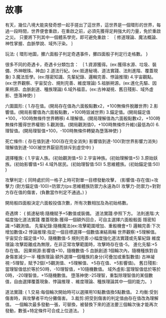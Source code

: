 # 故事
有天，幾位八境大能突發奇想一起手搓出了這世界，這世界是一個環形的世界，每過一段時間，世界便會重啟，在重啟之前，必須先獲得足夠強大的力量，免於重啟之災。
只要將下列其中一個體系學完，即可避免重啟：
｛
修道理論、魔法概論、神性掌握、血脈學說、域外汙染。
｝

玩法:
{
環形地圖，擲六面骰子判定奇遇事件，擲四面骰子判定行走格數。
}

很多不同的奇遇卡，奇遇卡分類包含：
｛
1.資源獲得。(ex:獲得水源、垃圾、裝備、外神眼珠、神血)
2.道法行紀。(ex:抵達秘境、道法實踐、法則進階、覆蓋現象)
3.魔法哲學。(ex:隱密知識、先輩紀錄、邏輯完善、悖論推理)
4.宇宙觀點。(ex:世界觀察、宇宙契合、規則完善、維度理論)
5.祖脈朔源。(ex:進化先驅、因果朔源、血脈創道、種族理論)
6.域外福音。(ex:古神凝視、舊日殘影、域外虛影、墮落神使)
｝

六圍圖形:
{
1.存在值。(開局存在值為六面骰點數x2，+100無條件脫離世界)
2.影響值。(開局影響值為六面骰點數，+100時毀滅世界)
3.錨定值。(開局錨定值+100，-100時無條件世界轉移)
4.理解值。(開局理解值為六面骰點數x2，+100時無條件獲得世界權限)
5.觀測值。(開局觀測值0，+100時無條件升維)(最低為0)
6.理智值。(開局理智值+100，-100時無條件轉變為墮落神使)
}

死亡條件:
{
存在值到達-100(存在完全消失)
影響值到達-100(對世界影響力消失)
理解值到達-100(被世界厭惡而排斥到虛空中)
}

選擇種族:
{
1.宇宙人族。(初始觀測值+5)
2.宇宙神族。(初始理解值+5)
3.原始妖族。(初始影響值+5)
4.域外居民。(初始理智值:50)
5.思維體族。(初始錨定值:50)
}

攻擊判定:
{
同時處於同一格子上時可對單一目標發動攻擊，
(影響值-存在值)=攻擊力
(對方錨定值-100)=防禦力(ps:思維體族防禦力永遠為0)
攻擊力-防禦力=對對方存在值的傷害，(負數當作判定不通過。)
}

開局骰四面骰決定六面骰投值次數，所有次數相加及為初始格數。

奇遇牌：
{
抵達秘境:隨機賦予+5數值或裝備。
道法實踐:參照下方。
法則進階:大幅度強化道法實踐
覆蓋現象:獲得一個額外回合，可自主選擇六面骰骰面
隱密知識:+5觀測值。
先輩紀錄:隨機魔法(ex:攻擊範圍增加、重骰機會+1)
邏輯完善:下次增加數值x2
悖論推理:指定一個目標選擇一個數值凍結兩輪
世界觀察:+5理解值。
宇宙契合:錨定值+10，隨機數值-5
規則完善:小幅度強化道法實踐或先輩紀錄
維度理論:攻擊距離成為無限，在非正常攻擊範圍時，攻擊時存在值-5。
進化先驅:+5存在值。
因果朔源:影響值+10，隨機數值-5
血脈創道:1個輪次內，隨機種族對自身傷害減少一半
種族理論:額外選擇一個種族的身分(可疊加或重製數值)
古神凝視:-5理智，賦予2個(+5觀測值、+5理解值、+5存在值、+5影響值)。
舊日殘影:當理智值低於等於50時，-10理智值，+10隨機數值。
域外虛影:當理智值低於等於0時，-20理智值，+15隨機數值。
墮落神使:-25理智，重製除理智值的某個數值，自由選擇覆蓋現象、悖論推理
、維度理論、種族理論其中一個的能力。
}

道法實踐:
{
1.交易:每個輪次開始時可以選擇用10點數值換5點數值。
2.均衡:受到傷害時，與攻擊者平均分攤傷害。
3.裁剪:把受到傷害的判定值由存在值改為理解值。
一個輪次最多發動一張，可替換，被替換下來的道法要三個輪次後才能再次發動，數張+特定條件可合成上位道法。
} 
